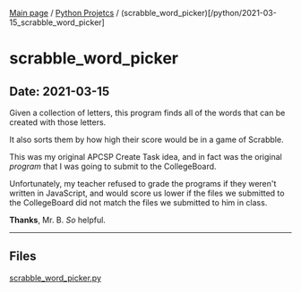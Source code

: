 [Main page](/) / [Python Projetcs](/python) / (scrabble_word_picker)[/python/2021-03-15_scrabble_word_picker]

# scrabble_word_picker

## Date: 2021-03-15

Given a collection of letters, this program finds all of the words that can be created with those letters.

It also sorts them by how high their score would be in a game of Scrabble.

This was my original APCSP Create Task idea, and in fact was the original *program* that I was going to submit to the CollegeBoard.

Unfortunately, my teacher refused to grade the programs if they weren't written in JavaScript, and would score us lower if the files we submitted to the CollegeBoard did not match the files we submitted to him in class.

**Thanks**, Mr. B. *So* helpful.

-----

## Files

[scrabble_word_picker.py](scrabble_word_picker.py)